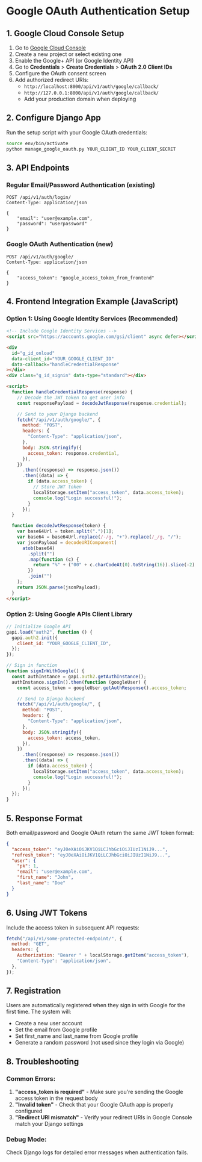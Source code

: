 # Google OAuth Authentication Setup

## 1. Google Cloud Console Setup

1. Go to [Google Cloud Console](https://console.cloud.google.com/)
2. Create a new project or select existing one
3. Enable the Google+ API (or Google Identity API)
4. Go to **Credentials** > **Create Credentials** > **OAuth 2.0 Client IDs**
5. Configure the OAuth consent screen
6. Add authorized redirect URIs:
   - `http://localhost:8000/api/v1/auth/google/callback/`
   - `http://127.0.0.1:8000/api/v1/auth/google/callback/`
   - Add your production domain when deploying

## 2. Configure Django App

Run the setup script with your Google OAuth credentials:

```bash
source env/bin/activate
python manage_google_oauth.py YOUR_CLIENT_ID YOUR_CLIENT_SECRET
```

## 3. API Endpoints

### Regular Email/Password Authentication (existing)

```
POST /api/v1/auth/login/
Content-Type: application/json

{
    "email": "user@example.com",
    "password": "userpassword"
}
```

### Google OAuth Authentication (new)

```
POST /api/v1/auth/google/
Content-Type: application/json

{
    "access_token": "google_access_token_from_frontend"
}
```

## 4. Frontend Integration Example (JavaScript)

### Option 1: Using Google Identity Services (Recommended)

```html
<!-- Include Google Identity Services -->
<script src="https://accounts.google.com/gsi/client" async defer></script>

<div
  id="g_id_onload"
  data-client_id="YOUR_GOOGLE_CLIENT_ID"
  data-callback="handleCredentialResponse"
></div>
<div class="g_id_signin" data-type="standard"></div>

<script>
  function handleCredentialResponse(response) {
    // Decode the JWT token to get user info
    const responsePayload = decodeJwtResponse(response.credential);

    // Send to your Django backend
    fetch("/api/v1/auth/google/", {
      method: "POST",
      headers: {
        "Content-Type": "application/json",
      },
      body: JSON.stringify({
        access_token: response.credential,
      }),
    })
      .then((response) => response.json())
      .then((data) => {
        if (data.access_token) {
          // Store JWT token
          localStorage.setItem("access_token", data.access_token);
          console.log("Login successful!");
        }
      });
  }

  function decodeJwtResponse(token) {
    var base64Url = token.split(".")[1];
    var base64 = base64Url.replace(/-/g, "+").replace(/_/g, "/");
    var jsonPayload = decodeURIComponent(
      atob(base64)
        .split("")
        .map(function (c) {
          return "%" + ("00" + c.charCodeAt(0).toString(16)).slice(-2);
        })
        .join("")
    );
    return JSON.parse(jsonPayload);
  }
</script>
```

### Option 2: Using Google APIs Client Library

```javascript
// Initialize Google API
gapi.load("auth2", function () {
  gapi.auth2.init({
    client_id: "YOUR_GOOGLE_CLIENT_ID",
  });
});

// Sign in function
function signInWithGoogle() {
  const authInstance = gapi.auth2.getAuthInstance();
  authInstance.signIn().then(function (googleUser) {
    const access_token = googleUser.getAuthResponse().access_token;

    // Send to Django backend
    fetch("/api/v1/auth/google/", {
      method: "POST",
      headers: {
        "Content-Type": "application/json",
      },
      body: JSON.stringify({
        access_token: access_token,
      }),
    })
      .then((response) => response.json())
      .then((data) => {
        if (data.access_token) {
          localStorage.setItem("access_token", data.access_token);
          console.log("Login successful!");
        }
      });
  });
}
```

## 5. Response Format

Both email/password and Google OAuth return the same JWT token format:

```json
{
  "access_token": "eyJ0eXAiOiJKV1QiLCJhbGciOiJIUzI1NiJ9...",
  "refresh_token": "eyJ0eXAiOiJKV1QiLCJhbGciOiJIUzI1NiJ9...",
  "user": {
    "pk": 1,
    "email": "user@example.com",
    "first_name": "John",
    "last_name": "Doe"
  }
}
```

## 6. Using JWT Tokens

Include the access token in subsequent API requests:

```javascript
fetch("/api/v1/some-protected-endpoint/", {
  method: "GET",
  headers: {
    Authorization: "Bearer " + localStorage.getItem("access_token"),
    "Content-Type": "application/json",
  },
});
```

## 7. Registration

Users are automatically registered when they sign in with Google for the first time. The system will:

- Create a new user account
- Set the email from Google profile
- Set first_name and last_name from Google profile
- Generate a random password (not used since they login via Google)

## 8. Troubleshooting

### Common Errors:

1. **"access_token is required"** - Make sure you're sending the Google access token in the request body
2. **"Invalid token"** - Check that your Google OAuth app is properly configured
3. **"Redirect URI mismatch"** - Verify your redirect URIs in Google Console match your Django settings

### Debug Mode:

Check Django logs for detailed error messages when authentication fails.
